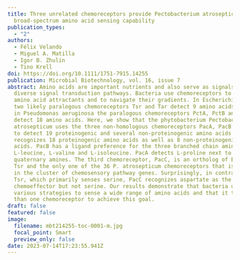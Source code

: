 ```yaml
---
title: Three unrelated chemoreceptors provide Pectobacterium atrosepticum with a
  broad-spectrum amino acid sensing capability
publication_types:
  - "2"
authors:
  - Félix Velando
  - Miguel A. Matilla
  - Igor B. Zhulin
  - Tino Krell
doi: https://doi.org/10.1111/1751-7915.14255
publication: Microbial Biotechnology, vol. 16, issue 7
abstract: Amino acids are important nutrients and also serve as signals for
  diverse signal transduction pathways. Bacteria use chemoreceptors to recognize
  amino acid attractants and to navigate their gradients. In Escherichia coli
  two likely paralogous chemoreceptors Tsr and Tar detect 9 amino acids, whereas
  in Pseudomonas aeruginosa the paralogous chemoreceptors PctA, PctB and PctC
  detect 18 amino acids. Here, we show that the phytobacterium Pectobacterium
  atrosepticum uses the three non-homologous chemoreceptors PacA, PacB and PacC
  to detect 19 proteinogenic and several non-proteinogenic amino acids. PacB
  recognizes 18 proteinogenic amino acids as well as 8 non-proteinogenic amino
  acids. PacB has a ligand preference for the three branched chain amino acids
  L-leucine, L-valine and L-isoleucine. PacA detects L-proline next to several
  quaternary amines. The third chemoreceptor, PacC, is an ortholog of E. coli
  Tsr and the only one of the 36 P. atrosepticum chemoreceptors that is encoded
  in the cluster of chemosensory pathway genes. Surprisingly, in contrast to
  Tsr, which primarily senses serine, PacC recognizes aspartate as the major
  chemoeffector but not serine. Our results demonstrate that bacteria use
  various strategies to sense a wide range of amino acids and that it takes more
  than one chemoreceptor to achieve this goal.
draft: false
featured: false
image:
  filename: mbt214255-toc-0001-m.jpg
  focal_point: Smart
  preview_only: false
date: 2023-07-14T17:23:55.941Z
---
```

